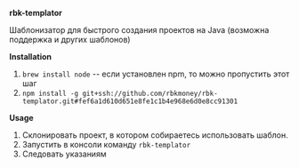 **rbk-templator**

Шаблонизатор для быстрого создания проектов на Java (возможна поддержка и других шаблонов)

**Installation**

1. `brew install node` -- если установлен npm, то можно пропустить этот шаг
2. `npm install -g git+ssh://github.com/rbkmoney/rbk-templator.git#fef6a1d610d651e8fe1c1b4e968e6d0e8cc91301`

**Usage**

1. Склонировать проект, в котором собираетесь использовать шаблон.
2. Запустить в консоли команду `rbk-templator`
3. Следовать указаниям

